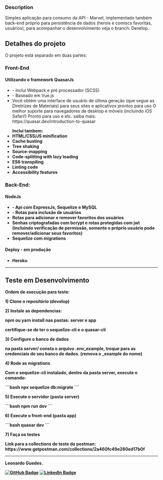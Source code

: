 

### Description

Simples aplicação para consumo da API - Marvel, implementado também back-end próprio para persistência de dados (herois e comiscs favoritas, usuários),
para acompanhar o desenvolvimento veja o branch: Develop.


<h2> Detalhes do projeto</h2>

<p>O projeto está separado em duas partes:</p>
<h3>Front-End</h3>
<h4>Utilizando o framework QuasarJs</h4>
<ul>
<li>- inclui Webpack e pré processador (SCSS)</li>
<li>- Baseado em Vue.js</li>
<li>Você obtém uma interface de usuário de última geração (que segue as Diretrizes de Materiais) para seus sites e aplicativos prontos para uso
O melhor suporte para navegadores de desktop e móveis (incluindo iOS Safari!) Pronto para uso e etc. saiba mais: https://quasar.dev/introduction-to-quasar</li>
</ul>
<ul>
 <b>Inclui tambem:<b>
<li>HTML/CSS/JS minification</li>
<li>Cache busting</li>
<li>Tree shaking</li>
<li>Source-mapping</li>
<li>Code-splitting with lazy loading</li>
<li>ES6 transpiling</li>
<li>Linting code</li>
<li>Accessibility features</li></ul>
<h3>Back-End:</h3>
<h4>NodeJs</h4>
<ul>
  <li> - Api com ExpressJs, Sequelize e MySQL</li>
  <li> - Rotas para inclusão de usuários</li>
   <li>Rotas para adicionar e remover favoritos dos usuários</li>
   <li>Senhas criptografadas com bcrypt e rotas protegidas com jwt (incluindo verificação de permissão, somente o próprio usuário pode remover/adicionar seus favoritos)</li>
   <li>Sequelize com migrations</li>
</ul>

<h4>Deploy - em produção</h4>
<ul>
  <li><b>Heroku</li>
</ul>
<hr>
<h2>Teste em Desenvolvimento</h2>
<p>Ordem de execução para teste:</p>
<p><b>1) Clone o repositório (develop)</b></p>
<p><b>2) Instale as dependencias:</b></p>
<p>npm ou yarn install nas pastas: server e app</p>
<p>certifique-se de ter o sequelize-cli e o quasar-cli</p>
<p><b>3) Configure o banco de dados</b></p>
<p>na pasta server/ consta o arquivo .env_example, troque para as credenciais do seu banco de dados. (remova o _example do nome)</p>
<p><b>4) Rode as migrations</b></p>
<p>Com o sequelize-cli instalado, dentro da pasta server, execute o comando:</p>
```bash
npx sequelize db:migrate
```
<p><b>5) Execute o servidor (pasta server)</b></p>
```bash
npm run dev
```
<p><b>6) Execute o front-end (pasta app)</b></p>
```bash
quasar dev
```
<p><b>7) Faça os testes</b></p>
Link para a collections de teste do postman:
https://www.getpostman.com/collections/2a460fc49e280ed17b0f


<hr>
Leonardo Guedes.

[![GitHub Badge](https://img.shields.io/badge/GitHub-100000?style=for-the-badge&logo=github&logoColor=white)](https://github.com/nowherex)
[![LinkedIn Badge](https://img.shields.io/badge/LinkedIn-0077B5?style=for-the-badge&logo=linkedin&logoColor=white)](https://www.linkedin.com/in/leo-guedes/)